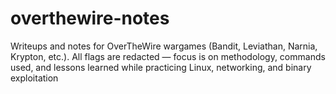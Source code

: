 # overthewire-notes
Writeups and notes for OverTheWire wargames (Bandit, Leviathan, Narnia, Krypton, etc.). All flags are redacted — focus is on methodology, commands used, and lessons learned while practicing Linux, networking, and binary exploitation

